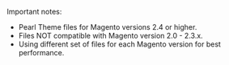 Important notes:
- Pearl Theme files for Magento versions 2.4 or higher.
- Files NOT compatible with Magento version 2.0 - 2.3.x.
- Using different set of files for each Magento version for best performance.
